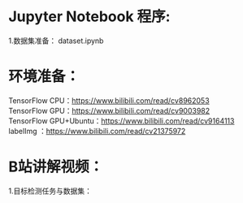 # Jupyter Notebook 程序:  
1.数据集准备： dataset.ipynb

# 环境准备：  
TensorFlow CPU：https://www.bilibili.com/read/cv8962053  
TensorFlow GPU：https://www.bilibili.com/read/cv9003982  
TensorFlow GPU+Ubuntu：https://www.bilibili.com/read/cv9164113  
labelImg ：https://www.bilibili.com/read/cv21375972

# B站讲解视频：  
1.目标检测任务与数据集：

